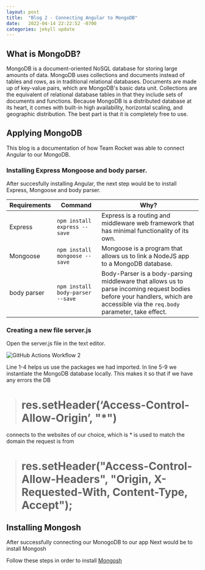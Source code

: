 ```yaml
---
layout: post
title:  "Blog 2 - Connecting Angular to MongoDB"
date:   2022-04-14 22:22:52 -0700
categories: jekyll update
---
```


## What is MongoDB?

MongoDB is a document-oriented NoSQL database for storing large amounts of data. MongoDB uses collections and documents instead of tables and rows, as in traditional relational databases. Documents are made up of key-value pairs, which are MongoDB's basic data unit. Collections are the equivalent of relational database tables in that they include sets of documents and functions. Because MongoDB is a distributed database at its heart, it comes with built-in high availability, horizontal scaling, and geographic distribution. The best part is that it is completely free to use.

## Applying MongoDB 

This blog is a documentation of how Team Rocket was able to connect Angular to our MongoDB. 

### Installing Express Mongoose and body parser.

After succesfully installing Angular, the next step would be to install Express, Mongoose and body parser. 

| Requirements        	| Command                           | Why?                                                                                                                                                                          |
|---------------------	|-----------------------------------|-------------------------------------------------------------------------------------------------------------------------------------------------------------------------------|
| Express            	| `npm install express --save` 	    | Express is a routing and middleware web framework that has minimal functionality of its own.                                                                                  |
| Mongoose            	| `npm install mongoose --save` 	| Mongoose is a program that allows us to link a NodeJS app to a MongoDB database.                                                                                              |
| body parser           | `npm install body-parser --save` 	| Body-Parser is a body-parsing middleware that allows us to parse incoming request bodies before your handlers, which are accessible via the `req.body` parameter, take effect.|

### Creating a new file server.js

Open the server.js file in the text editor.

![GitHub Actions Workflow 2](/lecure-launch-documentation.github.io/assets/images/1.PNG)

Line 1-4 helps us use the packages we had imported. In line 5-9 we instantiate the MongoDB database locally. This makes it so that if we have any errors  the DB

> # res.setHeader(‘Access-Control-Allow-Origin’, "*")
connects to the websites of our choice, which is * is used to match the domain the request is from

> # res.setHeader("Access-Control-Allow-Headers", "Origin, X-Requested-With, Content-Type, Accept");

## Installing Mongosh
After successfully connecting our MonogoDB to our app
Next would be to install Mongosh
 
Follow these steps in order to install [Mongosh](https://www.mongodb.com/docs/mongodb-shell/install/#procedure)